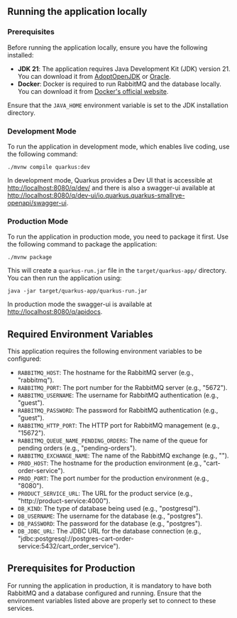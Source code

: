 ## Running the application locally


### Prerequisites

Before running the application locally, ensure you have the following installed:

- **JDK 21**: The application requires Java Development Kit (JDK) version 21. You can download it from [AdoptOpenJDK](https://adoptopenjdk.net/) or [Oracle](https://www.oracle.com/java/technologies/javase-jdk21-downloads.html).
- **Docker**: Docker is required to run RabbitMQ and the database locally. You can download it from [Docker's official website](https://www.docker.com/products/docker-desktop).

Ensure that the `JAVA_HOME` environment variable is set to the JDK installation directory.

### Development Mode

To run the application in development mode, which enables live coding, use the following command:

```shell script
./mvnw compile quarkus:dev
```

In development mode, Quarkus provides a Dev UI that is accessible at <http://localhost:8080/q/dev/> and there is also a swagger-ui available at <http://localhost:8080/q/dev-ui/io.quarkus.quarkus-smallrye-openapi/swagger-ui>.

### Production Mode

To run the application in production mode, you need to package it first. Use the following command to package the application:

```shell script
./mvnw package
```

This will create a `quarkus-run.jar` file in the `target/quarkus-app/` directory. You can then run the application using:

```shell script
java -jar target/quarkus-app/quarkus-run.jar
```
In production mode the swagger-ui is available at <http://localhost:8080/q/apidocs>.

## Required Environment Variables

This application requires the following environment variables to be configured:

- `RABBITMQ_HOST`: The hostname for the RabbitMQ server (e.g., "rabbitmq").
- `RABBITMQ_PORT`: The port number for the RabbitMQ server (e.g., "5672").
- `RABBITMQ_USERNAME`: The username for RabbitMQ authentication (e.g., "guest").
- `RABBITMQ_PASSWORD`: The password for RabbitMQ authentication (e.g., "guest").
- `RABBITMQ_HTTP_PORT`: The HTTP port for RabbitMQ management (e.g., "15672").
- `RABBITMQ_QUEUE_NAME_PENDING_ORDERS`: The name of the queue for pending orders (e.g., "pending-orders").
- `RABBITMQ_EXCHANGE_NAME`: The name of the RabbitMQ exchange (e.g., "").
- `PROD_HOST`: The hostname for the production environment (e.g., "cart-order-service").
- `PROD_PORT`: The port number for the production environment (e.g., "8080").
- `PRODUCT_SERVICE_URL`: The URL for the product service (e.g., "http://product-service:4000").
- `DB_KIND`: The type of database being used (e.g., "postgresql").
- `DB_USERNAME`: The username for the database (e.g., "postgres").
- `DB_PASSWORD`: The password for the database (e.g., "postgres").
- `DB_JDBC_URL`: The JDBC URL for the database connection (e.g., "jdbc:postgresql://postgres-cart-order-service:5432/cart_order_service").

## Prerequisites for Production

For running the application in production, it is mandatory to have both RabbitMQ and a database configured and running. Ensure that the environment variables listed above are properly set to connect to these services.



